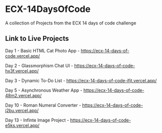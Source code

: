 # ECX-14DaysOfCode

A collection of Projects from the ECX 14 days of code challenge

## Link to Live Projects

Day 1 - Basic HTML Cat Photo App - https://ecx-14-days-of-code.vercel.app/

Day 2 - Glassmorphism Chat UI - https://ecx-14-days-of-code-hx3f.vercel.app/

Day 3 - Dynamic To-Do List - https://ecx-14-days-of-code-ifjt.vercel.app/

Day 5 - Asynchronous Weather App -
https://ecx-14-days-of-code-48m2.vercel.app/

Day 10 - Roman Numeral Converter - https://ecx-14-days-of-code-j2bu.vercel.app/

Day 13 - Infinte Image Project - https://ecx-14-days-of-code-e5ks.vercel.app/
